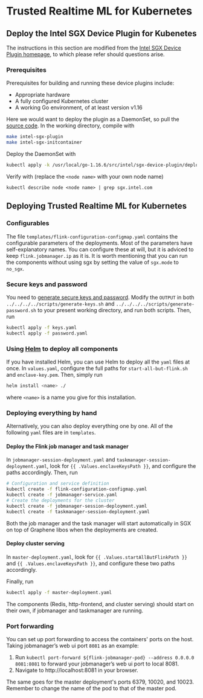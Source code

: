 # Trusted Realtime ML for Kubernetes

## Deploy the Intel SGX Device Plugin for Kubenetes

The instructions in this section are modified from the [Intel SGX Device Plugin homepage][intelSGX], to which please refer should questions arise.

### Prerequisites
Prerequisites for building and running these device plugins include:
- Appropriate hardware
- A fully configured Kubernetes cluster
- A working Go environment, of at least version v1.16

Here we would want to deploy the plugin as a DaemonSet, so pull the [source code][pluginCode]. In the working directory, compile with 
``` bash
make intel-sgx-plugin
make intel-sgx-initcontainer
```
Deploy the DaemonSet with
```bash
kubectl apply -k /usr/local/go-1.16.6/src/intel/sgx-device-plugin/deployments/sgx_plugin/overlays/epc-register/
```
Verify with (replace the `<node name>` with your own node name)
```
kubectl describe node <node name> | grep sgx.intel.com
```
## Deploying Trusted Realtime ML for Kubernetes

### Configurables

The file `templates/flink-configuration-configmap.yaml` contains the configurable parameters of the deployments. Most of the parameters have self-explanatory names. 
You can configure these at will, but it is adviced to keep `flink.jobmanager.ip` as it is.
It is worth mentioning that you can run the components without using sgx by setting the value of `sgx.mode` to `no_sgx`. 

### Secure keys and password 

You need to [generate secure keys and password][keysNpassword]. Modify the `OUTPUT` in both `../../../../scripts/generate-keys.sh` and `../../../../scripts/generate-password.sh` to your present working directory, and run both scripts. Then, run
``` bash
kubectl apply -f keys.yaml
kubectl apply -f password.yaml
```

### Using [Helm][helmsite] to deploy all components

If you have installed Helm, you can use Helm to deploy all the `yaml` files at once. In `values.yaml`, configure the full paths for `start-all-but-flink.sh` and `enclave-key.pem`. 
Then, simply run 
``` bash
helm install <name> ./
```
where `<name>` is a name you give for this installation. 

### Deploying everything by hand

Alternatively, you can also deploy everything one by one. All of the following `yaml` files are in `templates`.

#### Deploy the Flink job manager and task manager
In `jobmanager-session-deployment.yaml` and `taskmanager-session-deployment.yaml`, look for `{{ .Values.enclaveKeysPath }}`, and configure the paths accordingly. 
Then, run
```bash
# Configuration and service definition
kubectl create -f flink-configuration-configmap.yaml
kubectl create -f jobmanager-service.yaml
# Create the deployments for the cluster
kubectl create -f jobmanager-session-deployment.yaml
kubectl create -f taskmanager-session-deployment.yaml
```

Both the job manager and the task manager will start automatically in SGX on top of Graphene libos when the deployments are created.


#### Deploy cluster serving
In `master-deployment.yaml`, look for `{{ .Values.startAllButFlinkPath }}` and `{{ .Values.enclaveKeysPath }}`, and configure these two paths accordingly. 

Finally, run 
```bash
kubectl apply -f master-deployment.yaml
```
The components (Redis, http-frontend, and cluster serving) should start on their own, if jobmanager and taskmanager are running.

### Port forwarding

You can set up port forwarding to access the containers' ports on the host.
Taking jobmanager’s web ui port `8081` as an example:
1. Run `kubectl port-forward ${flink-jobmanager-pod} --address 0.0.0.0 8081:8081` to forward your jobmanager’s web ui port to local 8081.
2. Navigate to http://localhost:8081 in your browser.

The same goes for the master deployment's ports 6379, 10020, and 10023. Remember to change the name of the pod to that of the master pod.

[intelSGX]: https://intel.github.io/intel-device-plugins-for-kubernetes/cmd/sgx_plugin/README.html
[pluginCode]: https://github.com/intel/intel-device-plugins-for-kubernetes
[keysNpassword]: https://github.com/intel-analytics/analytics-zoo/tree/master/ppml/trusted-realtime-ml/scala/docker-graphene#prepare-the-keys
[helmsite]: https://helm.sh/
